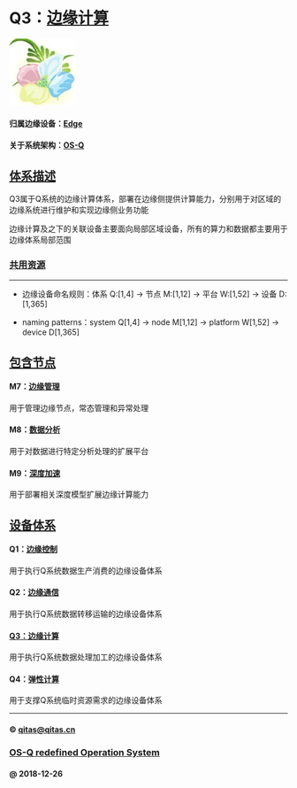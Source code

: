 ﻿# Q3：[边缘计算](https://github.com/OS-Q/Q3)

[![sites](OS-Q/OS-Q.png)](http://www.OS-Q.com)

#### 归属边缘设备：[Edge](https://github.com/OS-Q/Edge-Q)

#### 关于系统架构：[OS-Q](https://github.com/OS-Q/OS-Q)

## [体系描述](https://github.com/OS-Q/Q3/wiki) 

Q3属于Q系统的边缘计算体系，部署在边缘侧提供计算能力，分别用于对区域的边缘系统进行维护和实现边缘侧业务功能

边缘计算及之下的关联设备主要面向局部区域设备，所有的算力和数据都主要用于边缘体系局部范围

### [共用资源](OS-Q/)

---

- 边缘设备命名规则：体系 Q:[1,4] -> 节点 M:[1,12] -> 平台 W:[1,52] -> 设备 D:[1,365]

- naming patterns：system Q[1,4] -> node M[1,12] -> platform W[1,52] -> device D[1,365]

## [包含节点](https://github.com/OS-Q/Q3/wiki/) 

#### M7：[边缘管理](https://github.com/OS-Q/M7)

用于管理边缘节点，常态管理和异常处理
 
#### M8：[数据分析](https://github.com/OS-Q/M8) 

用于对数据进行特定分析处理的扩展平台

#### M9：[深度加速](https://github.com/OS-Q/M9)

用于部署相关深度模型扩展边缘计算能力

## [设备体系](https://github.com/OS-Q/Edge-Q/wiki/)

#### Q1：[边缘控制](https://github.com/OS-Q/Q1) 

用于执行Q系统数据生产消费的边缘设备体系

#### Q2：[边缘通信](https://github.com/OS-Q/Q2)

用于执行Q系统数据转移运输的边缘设备体系

#### [Q3：边缘计算](https://github.com/OS-Q/Q3)

用于执行Q系统数据处理加工的边缘设备体系

#### Q4：[弹性计算](https://github.com/OS-Q/Q4)

用于支撑Q系统临时资源需求的边缘设备体系



---

####  © qitas@qitas.cn
###  [OS-Q redefined Operation System](http://www.OS-Q.com)
####  @ 2018-12-26
